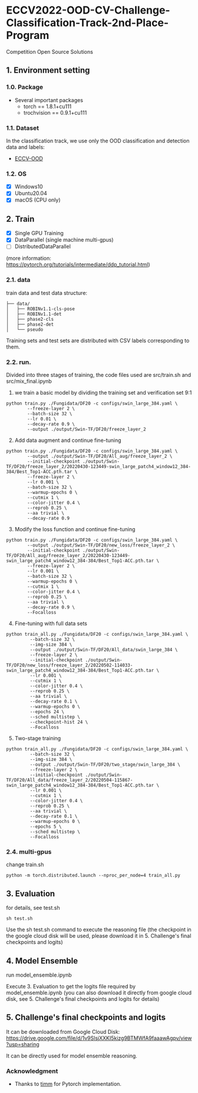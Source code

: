 # ECCV2022-OOD-CV-Challenge-Classification-Track-2nd-Place-Program
Competition Open Source Solutions


## 1. Environment setting 

### 1.0. Package
* Several important packages
    - torch == 1.8.1+cu111
    - trochvision == 0.9.1+cu111

### 1.1. Dataset
In the classification track, we use only the OOD classification and detection data and labels:
* [ECCV-OOD](https://github.com/eccv22-ood-workshop/ROBIN-dataset)

### 1.2. OS
- [x] Windows10
- [x] Ubuntu20.04
- [x] macOS (CPU only)

## 2. Train
- [x] Single GPU Training
- [x] DataParallel (single machine multi-gpus)
- [ ] DistributedDataParallel

(more information: https://pytorch.org/tutorials/intermediate/ddp_tutorial.html)

### 2.1. data
train data and test data structure:  
```
├── data/
│   ├── ROBINv1.1-cls-pose
│   ├── ROBINv1.1-det
│   ├── phase2-cls
│   ├── phase2-det
│   └── pseudo
```
  
Training sets and test sets are distributed with CSV labels corresponding to them.

### 2.2. run.
Divided into three stages of training, the code files used are src/train.sh and src/mix_final.ipynb


1.  we train a basic model by dividing the training set and verification set 9:1
```
python train.py ./Fungidata/DF20 -c configs/swin_large_384.yaml \
        --freeze-layer 2 \
        --batch-size 32 \
        --lr 0.01 \
        --decay-rate 0.9 \
        --output ./output/Swin-TF/DF20/freeze_layer_2
```

2. Add data augment and continue fine-tuning
```
python train.py ./Fungidata/DF20 -c configs/swin_large_384.yaml \
        --output ./output/Swin-TF/DF20/All_aug/freeze_layer_2 \
        --initial-checkpoint ./output/Swin-TF/DF20/freeze_layer_2/20220430-123449-swin_large_patch4_window12_384-384/Best_Top1-ACC.pth.tar \
        --freeze-layer 2 \
        --lr 0.001 \
        --batch-size 32 \
        --warmup-epochs 0 \
        --cutmix 1 \
        --color-jitter 0.4 \
        --reprob 0.25 \
        --aa trivial \
        --decay-rate 0.9
```

3. Modify the loss function and continue fine-tuning
```
python train.py ./Fungidata/DF20 -c configs/swin_large_384.yaml \
        --output ./output/Swin-TF/DF20/new_loss/freeze_layer_2 \
        --initial-checkpoint ./output/Swin-TF/DF20/All_aug/freeze_layer_2/20220430-123449-swin_large_patch4_window12_384-384/Best_Top1-ACC.pth.tar \
        --freeze-layer 2 \
        --lr 0.001 \
        --batch-size 32 \
        --warmup-epochs 0 \
        --cutmix 1 \
        --color-jitter 0.4 \
        --reprob 0.25 \
        --aa trivial \
        --decay-rate 0.9 \
        --Focalloss
```

4. Fine-tuning with full data sets
```
python train_all.py ./Fungidata/DF20 -c configs/swin_large_384.yaml \
         --batch-size 32 \
         --img-size 384 \
         --output ./output/Swin-TF/DF20/All_data/swin_large_384 \
         --freeze-layer 2 \
         --initial-checkpoint ./output/Swin-TF/DF20/new_loss/freeze_layer_2/20220502-114033-swin_large_patch4_window12_384-384/Best_Top1-ACC.pth.tar \
         --lr 0.001 \
         --cutmix 1 \
         --color-jitter 0.4 \
         --reprob 0.25 \
         --aa trivial \
         --decay-rate 0.1 \
         --warmup-epochs 0 \
         --epochs 24 \
         --sched multistep \
         --checkpoint-hist 24 \
         --Focalloss
```

5. Two-stage training
```
python train_all.py ./Fungidata/DF20 -c configs/swin_large_384.yaml \
         --batch-size 32 \
         --img-size 384 \
         --output ./output/Swin-TF/DF20/two_stage/swin_large_384 \
         --freeze-layer 2 \
         --initial-checkpoint ./output/Swin-TF/DF20/All_data/freeze_layer_2/20220504-115867-swin_large_patch4_window12_384-384/Best_Top1-ACC.pth.tar \
         --lr 0.001 \
         --cutmix 1 \
         --color-jitter 0.4 \
         --reprob 0.25 \
         --aa trivial \
         --decay-rate 0.1 \
         --warmup-epochs 0 \
         --epochs 5 \
         --sched multistep \
         --Focalloss
```

### 2.4. multi-gpus
change train.sh
```
python -m torch.distributed.launch --nproc_per_node=4 train_all.py
```  

## 3. Evaluation
for details, see test.sh
```
sh test.sh
```

Use the sh test.sh command to execute the reasoning file (the checkpoint in the google cloud disk will be used, please download it in 5. Challenge's final checkpoints and logits)

## 4. Model Ensemble
run model_ensemble.ipynb

Execute 3. Evaluation to get the logits file required by model_ensemble.ipynb (you can also download it directly from google cloud disk, see 5. Challenge's final checkpoints and logits for details)

## 5. Challenge's final checkpoints and logits
It can be downloaded from Google Cloud Disk: https://drive.google.com/file/d/1v9SlsjXXKI5kizg9BTMWfA9faaawAgpv/view?usp=sharing

  
It can be directly used for model ensemble reasoning.

### Acknowledgment

* Thanks to [timm](https://github.com/rwightman/pytorch-image-models) for Pytorch implementation.
